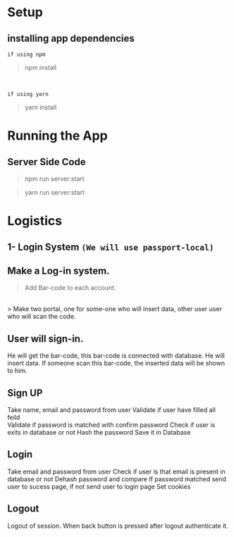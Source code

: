 # Setup
## installing app dependencies

`if using npm`
> npm install
<br/>

`if using yarn`
<br/>
> yarn install

# Running the App

## Server Side Code
> npm run server:start

> yarn run server:start

# Logistics

## 1- Login System `(We will use passport-local)`

## Make a Log-in system.
> Add Bar-code to each account.
<br/>
> Make two portal, one for some-one who will insert data, other user user who will scan the code.

## User will sign-in.
He will get the bar-code, this bar-code is connected with database.
He will insert data.
If someone scan this bar-code, the inserted data will be shown to him.

## Sign UP

Take name, email and password from user 
Validate if user have filled all feild  
Validate if password is matched with confirm password 
Check if user is exits in database or not 
Hash the password 
Save it in Database 

## Login

Take email and password from user 
Check if user is that email is present in database or not 
Dehash password and compare 
If password matched send user to sucess page, if not send user to login page 
Set cookies

## Logout

Logout of session.
When back button is pressed after logout authenticate it.


